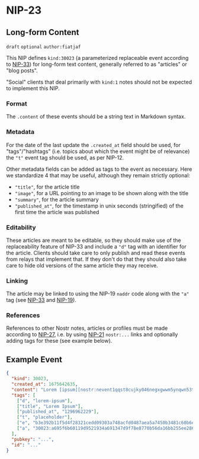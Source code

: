 # NIP-23

## Long-form Content

`draft` `optional` `author:fiatjaf`

This NIP defines `kind:30023` (a parameterized replaceable event according to [NIP-33](33.md)) for long-form text content, generally referred to as "articles" or "blog posts".

"Social" clients that deal primarily with `kind:1` notes should not be expected to implement this NIP.

### Format

The `.content` of these events should be a string text in Markdown syntax.

### Metadata

For the date of the last update the `.created_at` field should be used, for "tags"/"hashtags" (i.e. topics about which the event might be of relevance) the `"t"` event tag should be used, as per NIP-12.

Other metadata fields can be added as tags to the event as necessary. Here we standardize 4 that may be useful, although they remain strictly optional:

- `"title"`, for the article title
- `"image"`, for a URL pointing to an image to be shown along with the title
- `"summary"`, for the article summary
- `"published_at"`, for the timestamp in unix seconds (stringified) of the first time the article was published

### Editability

These articles are meant to be editable, so they should make use of the replaceability feature of NIP-33 and include a `"d"` tag with an identifier for the article. Clients should take care to only publish and read these events from relays that implement that. If they don't do that they should also take care to hide old versions of the same article they may receive.

### Linking

The article may be linked to using the NIP-19 `naddr` code along with the `"a"` tag (see [NIP-33](33.md) and [NIP-19](19.md)).

### References

References to other Nostr notes, articles or profiles must be made according to [NIP-27](27.md), i.e. by using [NIP-21](21.md) `nostr:...` links and optionally adding tags for these (see example below).

## Example Event

```json
{
  "kind": 30023,
  "created_at": 1675642635,
  "content": "Lorem [ipsum][nostr:nevent1qqst8cujky046negxgwwm5ynqwn53t8aqjr6afd8g59nfqwxpdhylpcpzamhxue69uhhyetvv9ujuetcv9khqmr99e3k7mg8arnc9] dolor sit amet, consectetur adipiscing elit, sed do eiusmod tempor incididunt ut labore et dolore magna aliqua. Ut enim ad minim veniam, quis nostrud exercitation ullamco laboris nisi ut aliquip ex ea commodo consequat. Duis aute irure dolor in reprehenderit in voluptate velit esse cillum dolore eu fugiat nulla pariatur. Excepteur sint occaecat cupidatat non proident, sunt in culpa qui officia deserunt mollit anim id est laborum.\n\nRead more at nostr:naddr1qqzkjurnw4ksz9thwden5te0wfjkccte9ehx7um5wghx7un8qgs2d90kkcq3nk2jry62dyf50k0h36rhpdtd594my40w9pkal876jxgrqsqqqa28pccpzu.",
  "tags": [
    ["d", "lorem-ipsum"],
    ["title", "Lorem Ipsum"],
    ["published_at", "1296962229"],
    ["t", "placeholder"],
    ["e", "b3e392b11f5d4f28321cedd09303a748acfd0487aea5a7450b3481c60b6e4f87", "wss://relay.example.com"],
    ["a", "30023:a695f6b60119d9521934a691347d9f78e8770b56da16bb255ee286ddf9fda919:ipsum", "wss://relay.nostr.org"]
  ],
  "pubkey": "...",
  "id": "..."
}
```
